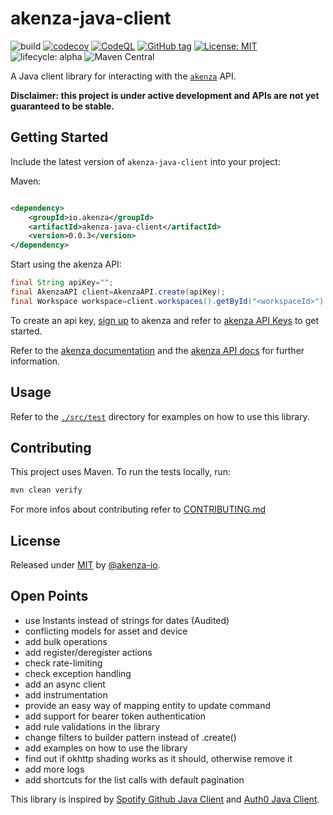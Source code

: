 # akenza-java-client

![build](https://github.com/akenza-io/akenza-java-client/actions/workflows/pullrequest.yml/badge.svg?query=branch%3Amain)
[![codecov](https://codecov.io/github/akenza-io/akenza-java-client/branch/main/graph/badge.svg?token=MHT923B1BC)](https://codecov.io/github/akenza-io/akenza-java-client)
[![CodeQL](https://github.com/akenza-io/akenza-java-client/workflows/CodeQL/badge.svg)](https://github.com/akenza-io/akenza-java-client/actions?query=workflow%3ACodeQL "Code quality workflow status")
[![GitHub tag](https://img.shields.io/github/tag/akenza-io/akenza-java-client?include_prereleases=&sort=semver&color=blue)](https://github.com/akenza-io/akenza-java-client/releases/)
[![License: MIT](https://img.shields.io/badge/License-MIT-blue.svg)](https://opensource.org/licenses/MIT)
![lifecycle: alpha](https://img.shields.io/badge/lifecycle-alpha-cf3d26.svg)
![Maven Central](https://img.shields.io/maven-central/v/io.akenza/akenza-java-client)

A Java client library for interacting with the [`akenza`](https://akenza.io/) API.

**Disclaimer: this project is under active development and APIs are not yet guaranteed to be stable.**

## Getting Started

Include the latest version of `akenza-java-client` into your project:

Maven:

```xml

<dependency>
    <groupId>io.akenza</groupId>
    <artifactId>akenza-java-client</artifactId>
    <version>0.0.3</version>
</dependency>
```

Start using the akenza API:

```java
final String apiKey="";
final AkenzaAPI client=AkenzaAPI.create(apiKey);
final Workspace workspace=client.workspaces().getById("<workspaceId>").execute();
```

To create an api key, [sign up](https://auth.akenza.io/register) to  akenza and refer to [akenza API Keys](https://docs.akenza.io/api-reference/api-documentation#api-keys) to get started.

Refer to the [akenza documentation](https://docs.akenza.io/) and the [akenza API docs](https://docs.api.akenza.io/) for further information.

## Usage

Refer to the [`./src/test`](./src/test) directory for examples on how to use this library.

## Contributing

This project uses Maven. To run the tests locally, run:

```bash
mvn clean verify
```

For more infos about contributing refer to [CONTRIBUTING.md](./CONTRIBUTING.md)


## License

Released under [MIT](/LICENSE) by [@akenza-io](https://github.com/akenza-io).

## Open Points

- use Instants instead of strings for dates (Audited)
- conflicting models for asset and device
- add bulk operations
- add register/deregister actions
- check rate-limiting
- check exception handling
- add an async client
- add instrumentation
- provide an easy way of mapping entity to update command
- add support for bearer token authentication
- add rule validations in the library
- change filters to builder pattern instead of .create()
- add examples on how to use the library
- find out if okhttp shading works as it should, otherwise remove it
- add more logs
- add shortcuts for the list calls with default pagination

This library is inspired by [Spotify Github Java Client](https://github.com/spotify/github-java-client/)
and [Auth0 Java Client](https://github.com/auth0/auth0-java).